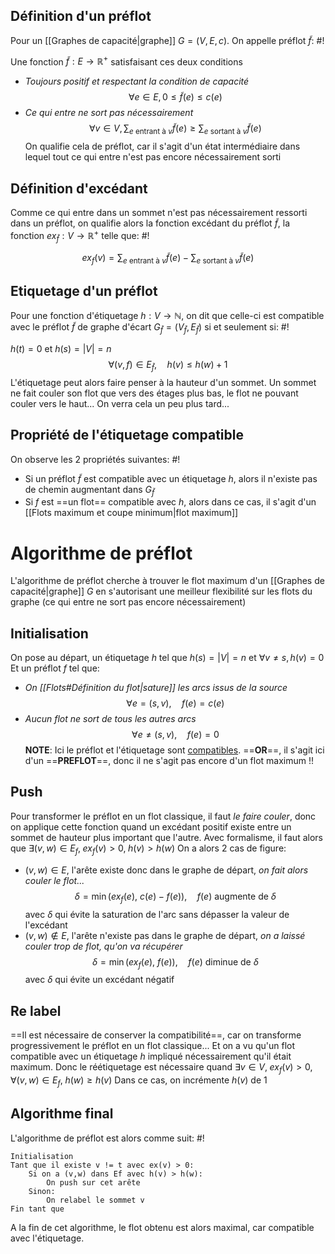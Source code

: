 ## Définition d'un préflot
Pour un [[Graphes de capacité|graphe]] $G = (V, E, c)$. On appelle préflot $\tilde{f}$: #!

Une fonction $\tilde{f}:E \to \mathbb R^+$ satisfaisant ces deux conditions
- *Toujours positif et respectant la condition de capacité* $$\forall e \in E, 0 \leq \tilde{ f}(e) \leq c(e)$$ 
- *Ce qui entre ne sort pas nécessairement* $$\forall v \in V, \sum_{e \text{ entrant à } v} \tilde f(e) \geq \sum_{e \text{ sortant à } v} \tilde{f}(e)$$On qualifie cela de préflot, car il s'agit d'un état intermédiaire dans lequel tout ce qui entre n'est pas encore nécessairement sorti
<!--ID: 1730114115934-->


## Définition d'excédant
Comme ce qui entre dans un sommet n'est pas nécessairement ressorti dans un préflot, on qualifie alors la fonction excédant du préflot $\tilde{f}$, la fonction $ex_{\tilde{f}} :V \to \mathbb R^+$ telle que: #!

$$
ex_{f}(v) = \sum_{e \text{ entrant à }v} \tilde{f}(e) - \sum_{e \text{ sortant à }v}\tilde{ f}(e)
$$
<!--ID: 1730114115936-->



## Etiquetage d'un préflot
Pour une fonction d'étiquetage $h: V \to \mathbb{N}$, on dit que celle-ci est compatible avec le préflot $\tilde{ f}$ de graphe d'écart $G_{\tilde{ f}} = \left(V_{\tilde{ f}}, E_{\tilde{ f}}\right)$ si et seulement si: #!

$h(t) = 0$ et $h(s) = |V| = n$
$$
\forall(v,f) \in E_{\tilde{f}}, \quad h(v) \leq h(w)+1
$$L'étiquetage peut alors faire penser à la hauteur d'un sommet. 
Un sommet ne fait couler son flot que vers des étages plus bas, le flot ne pouvant couler vers le haut... On verra cela un peu plus tard...
<!--ID: 1730114115938-->



## Propriété de l'étiquetage compatible
On observe les 2 propriétés suivantes: #!

- Si un préflot $\tilde{f}$ est compatible avec un étiquetage $h$, alors il n'existe pas de chemin augmentant dans $G_{\tilde{f}}$
- Si $f$ est ==un flot== compatible avec $h$, alors dans ce cas, il s'agit d'un [[Flots maximum et coupe minimum|flot maximum]]
<!--ID: 1730114115940-->



# Algorithme de préflot
L'algorithme de préflot cherche à trouver le flot maximum d'un [[Graphes de capacité|graphe]] $G$ en s'autorisant une meilleur flexibilité sur les flots du graphe (ce qui entre ne sort pas encore nécessairement)

## Initialisation
On pose au départ, un étiquetage $h$ tel que $h(s) = |V| = n$ et $\forall v \neq s, h(v) = 0$
Et un préflot $f$ tel que:

- *On [[Flots#Définition du flot|sature]] les arcs issus de la source* $$\forall e = (s, v), \quad f(e) = c(e)$$
- *Aucun flot ne sort de tous les autres arcs* $$\forall e \neq (s,v), \quad f(e) = 0$$
**NOTE**: Ici le préflot et l'étiquetage sont <u>compatibles</u>. ==**OR**==, il s'agit ici d'un ==**PREFLOT**==, donc il ne s'agit pas encore d'un flot maximum !!


## Push
Pour transformer le préflot en un flot classique, il faut *le faire couler*, donc on applique cette fonction quand un excédant positif existe entre un sommet de hauteur plus important que l'autre.
Avec formalisme, il faut alors que $\exists(v,w) \in E_{f}, \;ex_{f}(v) > 0, \;h(v) > h(w)$
On a alors 2 cas de figure:

- $(v,w) \in E$, l'arête existe donc dans le graphe de départ, *on fait alors couler le flot...* $$\delta = \min(ex_{f}(e),\: c(e)-f(e)), \quad f(e) \text{ augmente de } \delta$$avec $\delta$ qui évite la saturation de l'arc sans dépasser la valeur de l'excédant
- $(v,w) \not\in E$, l'arête n'existe pas dans le graphe de départ, *on a laissé couler trop de flot, qu'on va récupérer* $$\delta = \min(ex_{f}(e),\: f(e)), \quad f(e) \text{ diminue de } \delta$$ avec $\delta$ qui évite un excédant négatif

## Re label
==Il est nécessaire de conserver la compatibilité==, car on transforme progressivement le préflot en un flot classique... Et on a vu qu'un flot compatible avec un étiquetage $h$ impliqué nécessairement qu'il était maximum.
Donc le réétiquetage est nécessaire quand $\exists v \in V, \; ex_{f}(v) > 0, \quad \forall(v,w) \in E_{f}, \;h(w) \geq h(v)$
Dans ce cas, on incrémente $h(v)$ de $1$

## Algorithme final
L'algorithme de préflot est alors comme suit: #!

```
Initialisation
Tant que il existe v != t avec ex(v) > 0:
	Si on a (v,w) dans Ef avec h(v) > h(w):
		On push sur cet arête
	Sinon:
		On relabel le sommet v
Fin tant que
```
A la fin de cet algorithme, le flot obtenu est alors maximal, car compatible avec l'étiquetage.

